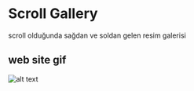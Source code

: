# Scroll Gallery

scroll olduğunda sağdan ve soldan gelen resim galerisi

## web site gif
![alt text](ecording-2024-07-30-11-51-53-ezgif.com-video-to-gif-converter.gif)